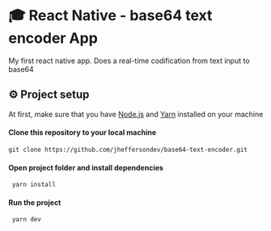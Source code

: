 #  :mortar_board: React Native - base64 text encoder App
My first react native app. Does a real-time codification from text input to base64

## :gear: Project setup
At first, make sure that you have [Node.js](https://nodejs.org/en/download/) and [Yarn](https://yarnpkg.com/getting-started/install) installed on your machine

#### Clone this repository to your local machine
```
git clone https://github.com/jheffersondev/base64-text-encoder.git
```

#### Open project folder and install dependencies
```
 yarn install
```

#### Run the project
```
 yarn dev
```
